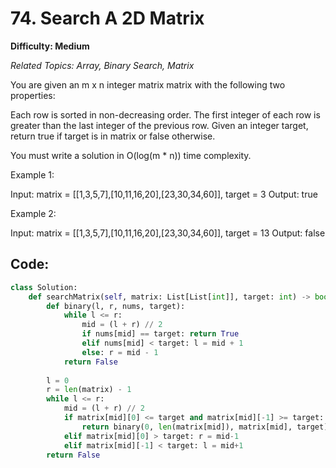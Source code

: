 # 74. Search A 2D Matrix

**Difficulty: Medium** 

*Related Topics: Array, Binary Search, Matrix*

You are given an m x n integer matrix matrix with the following two properties:

Each row is sorted in non-decreasing order.
The first integer of each row is greater than the last integer of the previous row.
Given an integer target, return true if target is in matrix or false otherwise.

You must write a solution in O(log(m * n)) time complexity.

Example 1:

Input: matrix = [[1,3,5,7],[10,11,16,20],[23,30,34,60]], target = 3
Output: true

Example 2:

Input: matrix = [[1,3,5,7],[10,11,16,20],[23,30,34,60]], target = 13
Output: false

## Code:

```python
class Solution:
    def searchMatrix(self, matrix: List[List[int]], target: int) -> bool:
        def binary(l, r, nums, target):
            while l <= r:
                mid = (l + r) // 2
                if nums[mid] == target: return True
                elif nums[mid] < target: l = mid + 1
                else: r = mid - 1
            return False
        
        l = 0
        r = len(matrix) - 1
        while l <= r:
            mid = (l + r) // 2
            if matrix[mid][0] <= target and matrix[mid][-1] >= target:
                return binary(0, len(matrix[mid]), matrix[mid], target)
            elif matrix[mid][0] > target: r = mid-1
            elif matrix[mid][-1] < target: l = mid+1
        return False
```
